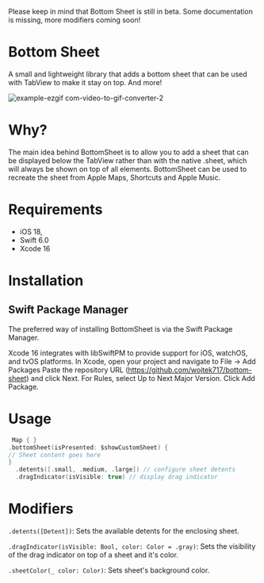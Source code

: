 Please keep in mind that Bottom Sheet is still in beta. Some documentation is missing, more modifiers coming soon!

# Bottom Sheet
A small and lightweight library that adds a bottom sheet that can be used with TabView to make it stay on top. And more!

![example-ezgif com-video-to-gif-converter-2](https://github.com/user-attachments/assets/a28b9c81-7a19-4873-8aef-9a5a4f67cd9d)


# Why?
The main idea behind BottomSheet is to allow you to add a sheet that can be displayed below the TabView rather than with the native .sheet, which will always be shown on top of all elements.
BottomSheet can be used to recreate the sheet from Apple Maps, Shortcuts and Apple Music.

# Requirements 
- iOS 18,
- Swift 6.0
- Xcode 16

# Installation

## Swift Package Manager

The preferred way of installing BottomSheet is via the Swift Package Manager.

Xcode 16 integrates with libSwiftPM to provide support for iOS, watchOS, and tvOS platforms.
In Xcode, open your project and navigate to File → Add Packages
Paste the repository URL (https://github.com/wojtek717/bottom-sheet) and click Next.
For Rules, select Up to Next Major Version.
Click Add Package.

# Usage

``` Swift
 Map { }
.bottomSheet(isPresented: $showCustomSheet) {
// Sheet content goes here
}
  .detents([.small, .medium, .large]) // configure sheet detents
  .dragIndicator(isVisible: true) // display drag indicator
```

# Modifiers
`.detents([Detent])`:
Sets the available detents for the enclosing sheet.

`.dragIndicator(isVisible: Bool, color: Color = .gray)`:
Sets the visibility of the drag indicator on top of a sheet and it's color.

`.sheetColor(_ color: Color)`:
Sets sheet's background color.
